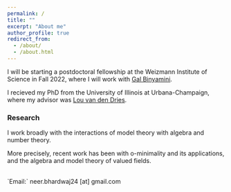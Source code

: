 ```yaml
---
permalink: /
title: ""
excerpt: "About me"
author_profile: true
redirect_from: 
  - /about/
  - /about.html
---
```

I will be starting a postdoctoral fellowship  at the Weizmann Institute of Science in Fall 2022, where I will work with <a href="https://binyamini.wordpress.com/" target="_blank">Gal Binyamini</a>.

I recieved my PhD from the University of Illinois at Urbana-Champaign, where my advisor was <a href="https://math.illinois.edu/directory/profile/vddries" target="_blank">Lou van den Dries</a>. 
        


### Research

I work broadly with the interactions of model theory with algebra and number theory. 

More precisely, recent work has been with o-minimality and its applications, and the algebra and model theory of valued fields.

<br>
`Email:` neer.bhardwaj24 [at] gmail.com

<script type="text/javascript"
  src="https://www.maths.nottingham.ac.uk/plp/pmadw/LaTeXMathML.js">
 </script>





